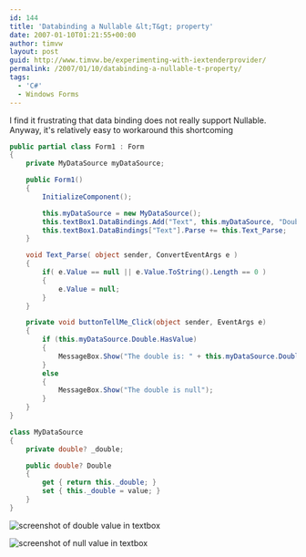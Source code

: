 ```yaml
---
id: 144
title: 'Databinding a Nullable &lt;T&gt; property'
date: 2007-01-10T01:21:55+00:00
author: timvw
layout: post
guid: http://www.timvw.be/experimenting-with-iextenderprovider/
permalink: /2007/01/10/databinding-a-nullable-t-property/
tags:
  - 'C#'
  - Windows Forms
---
```

I find it frustrating that data binding does not really support Nullable<T>. Anyway, it's relatively easy to workaround this shortcoming

```csharp
public partial class Form1 : Form
{
	private MyDataSource myDataSource;

	public Form1()
	{
		InitializeComponent();

		this.myDataSource = new MyDataSource();
		this.textBox1.DataBindings.Add("Text", this.myDataSource, "Double", true);
		this.textBox1.DataBindings["Text"].Parse += this.Text_Parse;
	}

	void Text_Parse( object sender, ConvertEventArgs e )
	{
		if( e.Value == null || e.Value.ToString().Length == 0 )
		{
			e.Value = null;
		}
	}

	private void buttonTellMe_Click(object sender, EventArgs e)
	{
		if (this.myDataSource.Double.HasValue)
		{
			MessageBox.Show("The double is: " + this.myDataSource.Double);
		}
		else
		{
			MessageBox.Show("The double is null");
		}
	}
}

class MyDataSource
{
	private double? _double;

	public double? Double
	{
		get { return this._double; }
		set { this._double = value; }
	}
}
```
  
  
![screenshot of double value in textbox](http://www.timvw.be/wp-content/images/databind-nullabletext1.gif)
  
![screenshot of null value in textbox](http://www.timvw.be/wp-content/images/databind-nullabletext2.gif)

